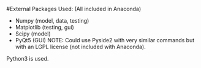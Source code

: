 #External Packages Used: (All included in Anaconda)
* Numpy (model, data, testing)
* Matplotlib (testing, gui)
* Scipy (model)
* PyQt5 (GUI) NOTE: Could use Pyside2 with very similar commands but with an LGPL license (not included with Anaconda). 

Python3 is used.
